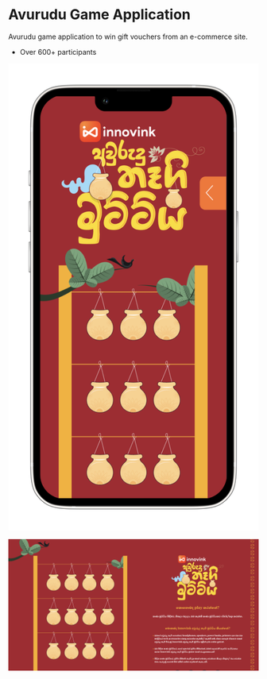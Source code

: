 # Avurudu Game Application

Avurudu game application to win gift vouchers from an e-commerce site.

- Over 600+ participants

![Screenshot](screen2.png)

![Screenshot](screen1.png)
